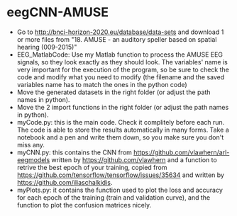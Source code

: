 # eegCNN-AMUSE
- Go to http://bnci-horizon-2020.eu/database/data-sets and download 1 or more files from "18. AMUSE - an auditory speller based on spatial hearing (009-2015)"
- EEG_MatlabCode: Use my Matlab function to process the AMUSE EEG signals, so they look exactly as they should look. The variables' name is very important for the execution of the program, so be sure to check the code and modify what you need to modify (the filename and the saved variables name has to match the ones in the python code)
- Move the generated datasets in the right folder (or adjust the path names in python).
- Move the 2 import functions in the right folder (or adjust the path names in python).
- myCode.py: this is the main code. Check it complitely before each run. The code is able to store the results automatically in many forms. Take a notebook and a pen and write them down, so you make sure you don't miss any.
- myCNN.py: this contains the CNN from https://github.com/vlawhern/arl-eegmodels written by https://github.com/vlawhern and a function to retrive the best epoch of your training, copied from https://github.com/tensorflow/tensorflow/issues/35634 and written by https://github.com/iliaschalkidis.
- myPlots.py: it contains the function used to plot the loss and accuracy for each epoch of the training (train and validation curve), and the function to plot the confusion matrices nicely.

